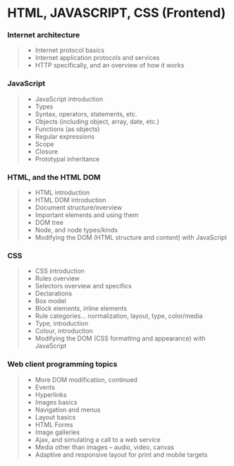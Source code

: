 # HTML, JAVASCRIPT, CSS (Frontend)

### Internet architecture
>* Internet protocol basics
>* Internet application protocols and services
>* HTTP specifically, and an overview of how it works

### JavaScript
>* JavaScript introduction
>* Types
>* Syntax, operators, statements, etc.
>* Objects (including object, array, date, etc.)
>* Functions (as objects)
>* Regular expressions
>* Scope
>* Closure
>* Prototypal inheritance

### HTML, and the HTML DOM
>* HTML introduction
>* HTML DOM introduction
>* Document structure/overview
>* Important elements and using them
>* DOM tree
>* Node, and node types/kinds
>* Modifying the DOM (HTML structure and content) with JavaScript

### CSS
>* CSS introduction
>* Rules overview
>* Selectors overview and specifics
>* Declarations
>* Box model
>* Block elements, inline elements
>* Rule categories… normalization, layout, type, color/media
>* Type, introduction
>* Colour, introduction
>* Modifying the DOM (CSS formatting and appearance) with JavaScript

### Web client programming topics
>* More DOM modification, continued
>* Events
>* Hyperlinks
>* Images basics
>* Navigation and menus
>* Layout basics
>* HTML Forms
>* Image galleries
>* Ajax, and simulating a call to a web service
>* Media other than images – audio, video, canvas
>* Adaptive and responsive layout for print and mobile targets
